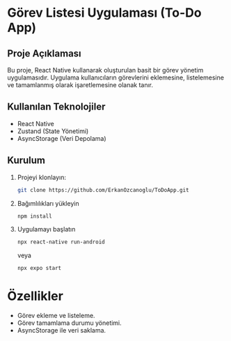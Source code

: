 # Görev Listesi Uygulaması (To-Do App)

## Proje Açıklaması
Bu proje, React Native kullanarak oluşturulan basit bir görev yönetim uygulamasıdır. Uygulama kullanıcıların görevlerini eklemesine, listelemesine ve tamamlanmış olarak işaretlemesine olanak tanır.

## Kullanılan Teknolojiler
- React Native
- Zustand (State Yönetimi)
- AsyncStorage (Veri Depolama)

## Kurulum
1. Projeyi klonlayın:
   ```bash
   git clone https://github.com/ErkanOzcanoglu/ToDoApp.git
   ```

2. Bağımlılıkları yükleyin
    ```bash
   npm install
   ```
3. Uygulamayı başlatın
      ```bash
   npx react-native run-android
   ```
      veya
      ```bash
   npx expo start
   ```
      
# Özellikler
- Görev ekleme ve listeleme.
- Görev tamamlama durumu yönetimi.
- AsyncStorage ile veri saklama.
